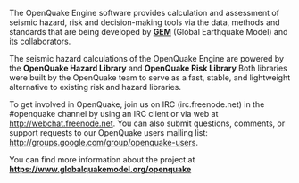 The OpenQuake Engine software provides calculation and assessment of seismic hazard, risk and decision-making tools via the data, methods and standards that are being developed by **[GEM](http://www.globalquakemodel.org)** (Global Earthquake Model) and its collaborators.

The seismic hazard calculations of the OpenQuake Engine are powered by the **OpenQuake Hazard Library** and
 **OpenQuake Risk Library**
Both libraries were built by the OpenQuake team to serve as a fast, stable, and lightweight alternative to existing risk and hazard libraries.

To get involved in OpenQuake, join us on IRC (irc.freenode.net) in the #openquake channel by using an IRC client or via web at http://webchat.freenode.net. You can also submit questions, comments, or support requests to our OpenQuake users mailing list: http://groups.google.com/group/openquake-users.

You can find more information about the project at **<a href="https://www.globalquakemodel.org/tools-products" target="_blank">https://www.globalquakemodel.org/openquake</a>**

